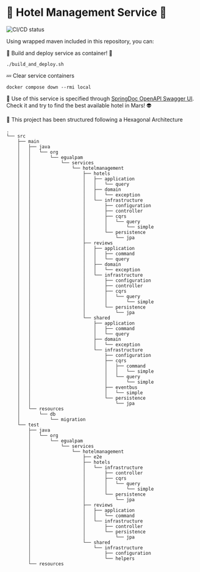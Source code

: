 # 🏨 Hotel Management Service 🏨

![CI/CD status](https://github.com/erickgualpa/hotel-management-service/actions/workflows/maven.yml/badge.svg)

Using wrapped maven included in this repository, you can:

🚀 Build and deploy service as container! 🐳
<br>

```shell script
./build_and_deploy.sh
```

💤 Clear service containers

```shell script
docker compose down --rmi local
```

🔹 Use of this service is specified through [SpringDoc OpenAPI Swagger UI](http://localhost:8080/swagger-ui/index.html).
Check it and try to find the best available hotel in Mars! 👽
<br>

📣 This project has been structured following a Hexagonal Architecture

[//]: # (Directory tree below was generated using 'tree -d -I target' command)

```
.
└── src
    ├── main
    │   ├── java
    │   │   └── org
    │   │       └── egualpam
    │   │           └── services
    │   │               └── hotelmanagement
    │   │                   ├── hotels
    │   │                   │   ├── application
    │   │                   │   │   └── query
    │   │                   │   ├── domain
    │   │                   │   │   └── exception
    │   │                   │   └── infrastructure
    │   │                   │       ├── configuration
    │   │                   │       ├── controller
    │   │                   │       ├── cqrs
    │   │                   │       │   └── query
    │   │                   │       │       └── simple
    │   │                   │       └── persistence
    │   │                   │           └── jpa
    │   │                   ├── reviews
    │   │                   │   ├── application
    │   │                   │   │   ├── command
    │   │                   │   │   └── query
    │   │                   │   ├── domain
    │   │                   │   │   └── exception
    │   │                   │   └── infrastructure
    │   │                   │       ├── configuration
    │   │                   │       ├── controller
    │   │                   │       ├── cqrs
    │   │                   │       │   └── query
    │   │                   │       │       └── simple
    │   │                   │       └── persistence
    │   │                   │           └── jpa
    │   │                   └── shared
    │   │                       ├── application
    │   │                       │   ├── command
    │   │                       │   └── query
    │   │                       ├── domain
    │   │                       │   └── exception
    │   │                       └── infrastructure
    │   │                           ├── configuration
    │   │                           ├── cqrs
    │   │                           │   ├── command
    │   │                           │   │   └── simple
    │   │                           │   └── query
    │   │                           │       └── simple
    │   │                           ├── eventbus
    │   │                           │   └── simple
    │   │                           └── persistence
    │   │                               └── jpa
    │   └── resources
    │       └── db
    │           └── migration
    └── test
        ├── java
        │   └── org
        │       └── egualpam
        │           └── services
        │               └── hotelmanagement
        │                   ├── e2e
        │                   ├── hotels
        │                   │   └── infrastructure
        │                   │       ├── controller
        │                   │       ├── cqrs
        │                   │       │   └── query
        │                   │       │       └── simple
        │                   │       └── persistence
        │                   │           └── jpa
        │                   ├── reviews
        │                   │   ├── application
        │                   │   │   └── command
        │                   │   └── infrastructure
        │                   │       ├── controller
        │                   │       └── persistence
        │                   │           └── jpa
        │                   └── shared
        │                       └── infrastructure
        │                           ├── configuration
        │                           └── helpers
        └── resources
```

